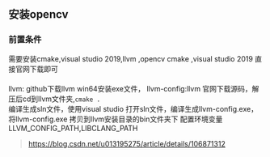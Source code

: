 ## 安装opencv

### 前置条件

需要安装cmake,visual studio 2019,llvm ,opencv
cmake ,visual studio 2019
直接官网下载即可

####

llvm: github下载llvm win64安装exe文件，
llvm-config:llvm 官网下载源码，解压后cd到llvm文件夹,<code>cmake . </code>编译生成sln文件，使用visual studio 打开sln文件，编译生成llvm-config.exe，将llvm-config.exe 拷贝到llvm安装目录的bin文件夹下
配置环境变量 LLVM_CONFIG_PATH,LIBCLANG_PATH

> <https://blog.csdn.net/u013195275/article/details/106871312>
